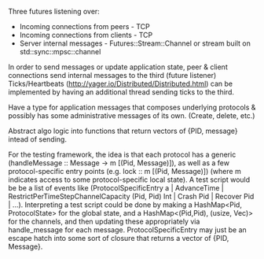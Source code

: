 Three futures listening over:
-	Incoming connections from peers - TCP
-	Incoming connections from clients - TCP
-	Server internal messages - Futures::Stream::Channel or stream built on std::sync::mpsc::channel

In order to send messages or update application state, peer & client connections send internal messages to the third (future listener)
Ticks/Heartbeats (http://yager.io/Distributed/Distributed.html) can be implemented by having an additional thread sending ticks to the third. 

Have a type for application messages that composes underlying protocols & possibly has some administrative messages of its own. (Create, delete, etc.) 

Abstract algo logic into functions that return vectors of {PID, message} intead of sending. 


For the testing framework, the idea is that each protocol has a generic (handleMessage :: Message -> m [(Pid, Message)]), as well as a few protocol-specific entry points (e.g. lock :: m [(Pid, Message)]) (where m indicates access to some protocol-specific local state).
A test script would be be a list of events like (ProtocolSpecificEntry a | AdvanceTime | RestrictPerTimeStepChannelCapacity (Pid, Pid) Int | Crash Pid | Recover Pid | ...).
Interpreting a test script could be done by making a HashMap<Pid, ProtocolState> for the global state, and a HashMap<(Pid,Pid), (usize, Vec<Message>)> for the channels, and then updating these appropriately via handle_message for each message.
ProtocolSpecificEntry may just be an escape hatch into some sort of closure that returns a vector of {PID, Message}.

